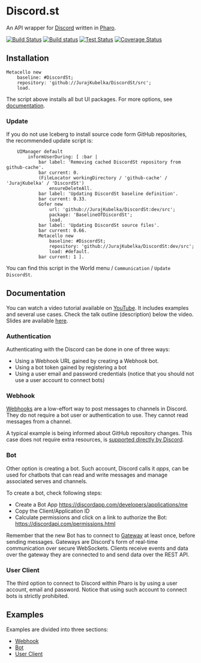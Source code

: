 # Discord.st

An API wrapper for [Discord](https://discordapp.com) written in [Pharo](http://pharo.org).

[![Build Status](https://travis-ci.org/JurajKubelka/DiscordSt.svg?branch=master)](https://travis-ci.org/JurajKubelka/DiscordSt)
[![Build status](https://ci.appveyor.com/api/projects/status/enr9dgwos8ke340m/branch/master?svg=true)](https://ci.appveyor.com/project/JurajKubelka/discordst/branch/master)
[![Test Status](https://api.bob-bench.org/v1/badgeByUrl?branch=master&hosting=github&ci=travis-ci&repo=JurajKubelka%2FDiscordSt)](https://bob-bench.org/r/gh/JurajKubelka/DiscordSt)
[![Coverage Status](https://coveralls.io/repos/github/JurajKubelka/DiscordSt/badge.svg?branch=master)](https://coveralls.io/github/JurajKubelka/DiscordSt?branch=master)

## Installation

```Smalltalk
Metacello new
    baseline: #DiscordSt;
    repository: 'github://JurajKubelka/DiscordSt/src';
    load.
```

The script above installs all but UI packages. For more options, see [documentation](doc/Installation.md).

### Update

If you do not use Iceberg to install source code form GitHub repositories, the recommended update script is: 

```Smalltalk
	UIManager default
		informUserDuring: [ :bar | 
			bar label: 'Removing cached DiscordSt repository from github-cache'.
			bar current: 0.
			(FileLocator workingDirectory / 'github-cache' / 'JurajKubelka' / 'DiscordSt')
				ensureDeleteAll.
			bar label: 'Updating DiscordSt baseline definition'.
			bar current: 0.33.
			Gofer new 
				url: 'github://JurajKubelka/DiscordSt:dev/src';
				package: 'BaselineOfDiscordSt';
				load.
			bar label: 'Updating DiscordSt source files'.
			bar current: 0.66.
			Metacello new
			    baseline: #DiscordSt;
			    repository: 'github://JurajKubelka/DiscordSt:dev/src';
			    load: #default.
			bar current: 1 ].
```

You can find this script in the World menu / `Communication` / `Update DiscordSt`.

## Documentation

You can watch a video tutorial available on
[YouTube](https://www.youtube.com/watch?v=33kXsOiP6wA). It includes
examples and several use cases. Check the talk outline (description) below the video. Slides are available [here](doc/TechTalk-21-11-2017.pdf).

### Authentication

Authenticating with the Discord can be done in one of three ways:

- Using a Webhook URL gained by creating a Webhook bot.
- Using a bot token gained by registering a bot
- Using a user email and password credentials (notice that you should
not use a user account to connect bots)

### Webhook

[Webhooks](https://discordapp.com/developers/docs/resources/webhook#webhook-resource)
are a low-effort way to post messages to channels in Discord. They do
not require a bot user or authentication to use. They cannot read
messages from a channel.

A typical example is being informed about GitHub repository
changes. This case does not require extra resources, is [supported
directly by Discord](https://gist.github.com/jagrosh/5b1761213e33fc5b54ec7f6379034a22).

### Bot

Other option is creating a bot. Such account, Discord calls it *apps*,
can be used for chatbots that can read and write messages and manage
associated serves and channels.

To create a bot, check following steps:
- Create a Bot App https://discordapp.com/developers/applications/me
- Copy the Client/Application ID
- Calculate permissions and click on a link to authorize the Bot: https://discordapi.com/permissions.html

Remember that the new Bot has to connect to
[Gateway](https://discordapp.com/developers/docs/topics/gateway) at
least once, before sending messages. Gateways are Discord's form of
real-time communication over secure WebSockets. Clients receive
events and data over the gateway they are connected to and send data
over the REST API.

### User Client

The third option to connect to Discord within Pharo is by using a user
account, email and password. Notice that using such account to connect
bots is strictly prohibited.

## Examples

Examples are divided into three sections:

- [Webhook](doc/Webhook.md)
- [Bot](doc/Bot.md)
- [User Client](doc/UserClient.md)
